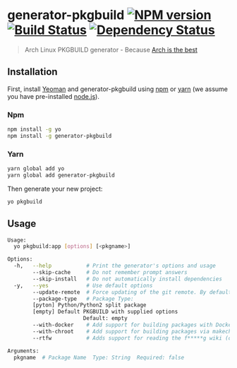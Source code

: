 # generator-pkgbuild [![NPM version][npm-image]][npm-url] [![Build Status][travis-image]][travis-url] [![Dependency Status][daviddm-image]][daviddm-url]
> Arch Linux PKGBUILD generator - Because [Arch is the best](https://wiki.archlinux.org/index.php/Arch_is_the_best)

## Installation

First, install [Yeoman](http://yeoman.io) and generator-pkgbuild using [npm](https://www.npmjs.com/) or [yarn](https://yarnpkg.com) (we assume you have pre-installed [node.js](https://nodejs.org/)).

### Npm

```bash
npm install -g yo
npm install -g generator-pkgbuild
```

### Yarn

```bash
yarn global add yo
yarn global add generator-pkgbuild
```

Then generate your new project:

```bash
yo pkgbuild
```

## Usage

```bash
Usage:
  yo pkgbuild:app [options] [<pkgname>]

Options:
  -h,   --help           # Print the generator's options and usage
        --skip-cache     # Do not remember prompt answers                                                                                       Default: false
        --skip-install   # Do not automatically install dependencies                                                                            Default: false
  -y,   --yes            # Use default options                                                                                                  Default: false
        --update-remote  # Force updating of the git remote. By default we won't touch your existing git remote. This option forces an update   Default: false
        --package-type   # Package Type:
        [pyton] Python/Python2 split package
        [empty] Default PKGBUILD with supplied options
                        Default: empty
        --with-docker    # Add support for building packages with Docker                                                                        Default: false
        --with-chroot    # Add support for building packages via makechrootpkg (takes precedence over --with-docker in the generated Makefile)  Default: false
        --rtfw           # Adds support for reading the f*****g wiki (opens the Arch Wiki page for PKGBUILD)                                    Default: false

Arguments:
  pkgname  # Package Name  Type: String  Required: false
```

[npm-image]: https://badge.fury.io/js/generator-pkgbuild.svg
[npm-url]: https://npmjs.org/package/generator-pkgbuild
[travis-image]: https://travis-ci.org/aidanharris/generator-pkgbuild.svg?branch=master
[travis-url]: https://travis-ci.org/aidanharris/generator-pkgbuild
[daviddm-image]: https://david-dm.org/aidanharris/generator-pkgbuild.svg?theme=shields.io
[daviddm-url]: https://david-dm.org/aidanharris/generator-pkgbuild
